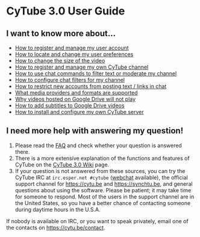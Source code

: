 
# CyTube 3.0 User Guide

## I want to know more about...

* [How to register and manage my user account](account-mgmt.md)
* [How to locate and change my user preferences](user-settings.md)
* [How to change the size of the video](video-size.md)
* [How to register and manage my own CyTube channel](channel-mgmt.md)
* [How to use chat commands to filter text or moderate my channel](chat-commands.md)
* [How to configure chat filters for my channel](chat-filters.md)
* [How to restrict new accounts from posting text / links in chat](new-account-chat-restrictions.md)
* [What media providers and formats are supported](supported-media-providers.md)
* [Why videos hosted on Google Drive will not play](gdrive-script-install.md)
* [How to add subtitles to Google Drive videos](google-drive-subtitles.md)
* [How to install and configure my own CyTube server](cytube-3-install.md)

## I need more help with answering my question!
1. Please read the [FAQ](frequently-asked-questions.md) and check whether your question is answered there.
2. There is a more extensive explanation of the functions and features of CyTube on the [CyTube 3.0 Wiki](cytube-3-wiki.md) page.
3. If your question is not answered from these sources,  you can try the CyTube IRC at `irc.esper.net #cytube` ([webchat](https://webchat.esper.net/?channels=cytube) available), the official support channel for https://cytu.be and https://synchtu.be, and general questions about using the software.  Please be patient; it may take time for someone to respond. Most of the users in the support channel are in the United States, so you have a better chance of contacting someone during daytime hours in the U.S.A.

If nobody is available on IRC, or you want to speak privately, email one of the contacts on https://cytu.be/contact.
